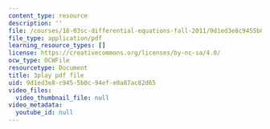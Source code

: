 ```yaml
---
content_type: resource
description: ''
file: /courses/18-03sc-differential-equations-fall-2011/9d1ed3e8c9455b0c94efe0a87ac82d65_eyNm7XGJr4s.pdf
file_type: application/pdf
learning_resource_types: []
license: https://creativecommons.org/licenses/by-nc-sa/4.0/
ocw_type: OCWFile
resourcetype: Document
title: 3play pdf file
uid: 9d1ed3e8-c945-5b0c-94ef-e0a87ac82d65
video_files:
  video_thumbnail_file: null
video_metadata:
  youtube_id: null
---
```

